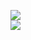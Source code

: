 [![](https://img.shields.io/badge/Made%20With-Github%20Spray-lightgrey.svg?style=for-the-badge&logo=github)](https://github.com/Annihil/github-spray#16923)  
[![](https://i.imgur.com/2DrTn0Z.gif)](https://github.com/Annihil/github-spray)